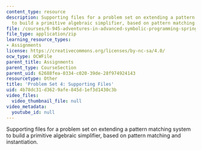 ```yaml
---
content_type: resource
description: Supporting files for a problem set on extending a pattern matching system
  to build a primitive algebraic simplifier, based on pattern matching and instantiation.
file: /courses/6-945-adventures-in-advanced-symbolic-programming-spring-2009/4b78dc31d3629afe845d1ef3d1430c3b_assn06.zip
file_type: application/zip
learning_resource_types:
- Assignments
license: https://creativecommons.org/licenses/by-nc-sa/4.0/
ocw_type: OCWFile
parent_title: Assignments
parent_type: CourseSection
parent_uid: 62688fea-0334-c020-39de-28f974924143
resourcetype: Other
title: 'Problem Set 4: Supporting Files'
uid: 4b78dc31-d362-9afe-845d-1ef3d1430c3b
video_files:
  video_thumbnail_file: null
video_metadata:
  youtube_id: null
---
```

Supporting files for a problem set on extending a pattern matching system to build a primitive algebraic simplifier, based on pattern matching and instantiation.